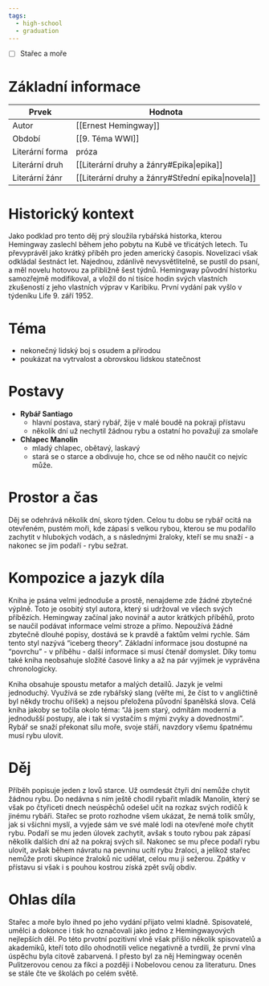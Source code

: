 ```yaml
---
tags:
  - high-school
  - graduation
---
```

- [ ] Stařec a moře
# Základní informace
| Prvek           | Hodnota                                           |
| --------------- | ------------------------------------------------- |
| Autor           | [[Ernest Hemingway]]                              |
| Období          | [[9. Téma WWI]]                                      |
| Literární forma | próza                                             |
| Literární druh  | [[Literární druhy a žánry#Epika\|epika]]          |
| Literární žánr  | [[Literární druhy a žánry#Střední epika\|novela]] |
# Historický kontext
Jako podklad pro tento děj prý sloužila rybářská historka, kterou Hemingway zaslechl během jeho pobytu na Kubě ve třicátých letech. Tu převyprávěl jako krátký příběh pro jeden americký časopis. Novelizaci však odkládal šestnáct let. Najednou, zdánlivě nevysvětlitelně, se pustil do psaní, a měl novelu hotovou za přibližně šest týdnů. Hemingway původní historku samozřejmě modifikoval, a vložil do ní tisíce hodin svých vlastních zkušeností z jeho vlastních výprav v Karibiku. První vydání pak vyšlo v týdeníku Life 9. září 1952.
# Téma
- nekonečný lidský boj s osudem a přírodou
- poukázat na vytrvalost a obrovskou lidskou statečnost
# Postavy
- **Rybář Santiago**
	- hlavní postava, starý rybář, žije v malé boudě na pokraji přístavu
	- několik dní už nechytil žádnou rybu a ostatní ho považují za smolaře
- **Chlapec Manolin**
	- mladý chlapec, obětavý, laskavý
	- stará se o starce a obdivuje ho, chce se od něho naučit co nejvíc může.
# Prostor a čas
Děj se odehrává několik dní, skoro týden. Celou tu dobu se rybář ocitá na otevřeném, pustém moři, kde zápasí s velkou rybou, kterou se mu podařilo zachytit v hlubokých vodách, a s následnými žraloky, kteří se mu snaží - a nakonec se jim podaří - rybu sežrat.
# Kompozice a jazyk díla
Kniha je psána velmi jednoduše a prostě, nenajdeme zde žádné zbytečné výplně. Toto je osobitý styl autora, který si udržoval ve všech svých příbězích. Hemingway začínal jako novinář a autor krátkých příběhů, proto se naučil podávat informace velmi stroze a přímo. Nepoužívá žádné zbytečně dlouhé popisy, dostává se k pravdě a faktům velmi rychle. Sám tento styl nazývá “iceberg theory”. Základní informace jsou dostupné na “povrchu” - v příběhu - další informace si musí čtenář domyslet. Díky tomu také kniha neobsahuje složité časové linky a až na pár vyjímek je vyprávěna chronologicky.

Kniha obsahuje spoustu metafor a malých detailů. Jazyk je velmi jednoduchý. Využívá se zde rybářský slang (věřte mi, že číst to v angličtině byl někdy trochu oříšek) a nejsou přeložena původní španělská slova. Celá kniha jakoby se točila okolo téma: “Já jsem starý, odmítám moderní a jednodušší postupy, ale i tak si vystačím s mými zvyky a dovednostmi”. Rybář se snaží překonat sílu moře, svoje stáří, navzdory všemu špatnému musí rybu ulovit.
# Děj
Příběh popisuje jeden z lovů starce. Už osmdesát čtyři dní nemůže chytit žádnou rybu. Do nedávna s ním ještě chodil rybařit mladík Manolin, který se však po čtyřiceti dnech neúspěchů odešel učit na rozkaz svých rodičů k jinému rybáři. Stařec se proto rozhodne všem ukázat, že nemá tolik smůly, jak si všichni myslí, a vyjede sám ve své malé lodi na otevřené moře chytit rybu. Podaří se mu jeden úlovek zachytit, avšak s touto rybou pak zápasí několik dalších dní až na pokraj svých sil. Nakonec se mu přece podaří rybu ulovit, avšak během návratu na pevninu ucítí rybu žraloci, a jelikož stařec nemůže proti skupince žraloků nic udělat, celou mu ji sežerou. Zpátky v přístavu si však i s pouhou kostrou získá zpět svůj obdiv.
# Ohlas díla
Stařec a moře bylo ihned po jeho vydání přijato velmi kladně. Spisovatelé, umělci a dokonce i tisk ho označovali jako jedno z Hemingwayových nejlepších děl. Po této prvotní pozitivní vlně však přišlo několik spisovatelů a akademiků, kteří toto dílo ohodnotili velice negativně a tvrdili, že první vlna úspěchu byla citově zabarvená. I přesto byl za něj Hemingway oceněn Pulitzerovou cenou za fikci a později i Nobelovou cenou za literaturu. Dnes se stále čte ve školách po celém světě.